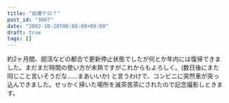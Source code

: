 ```yaml
---
title: "自爆テロ？"
post_id: "3067"
date: "2002-10-28T00:00:00+09:00"
draft: true
tags: []
---
```



約2ヶ月間、部活などの都合で更新停止状態でしたが何とか年内には復帰できました。まだまだ時間の使い方が未熟ですがこれからもよろしく。(数日後にまた同じこと言いそうだな……まあいいか) と言うわけで、コンビニに突然車が突っ込んできました。せっかく掃いた場所を滅茶苦茶にされたので記念撮影しときます。
